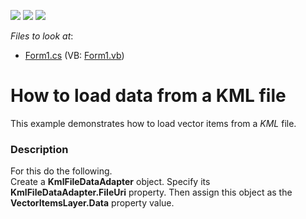 <!-- default badges list -->
![](https://img.shields.io/endpoint?url=https://codecentral.devexpress.com/api/v1/VersionRange/128576570/14.2.3%2B)
[![](https://img.shields.io/badge/Open_in_DevExpress_Support_Center-FF7200?style=flat-square&logo=DevExpress&logoColor=white)](https://supportcenter.devexpress.com/ticket/details/T140303)
[![](https://img.shields.io/badge/📖_How_to_use_DevExpress_Examples-e9f6fc?style=flat-square)](https://docs.devexpress.com/GeneralInformation/403183)
<!-- default badges end -->
<!-- default file list -->
*Files to look at*:

* [Form1.cs](./CS/WinForms_MapControl_KmlFileDataAdapter/Form1.cs) (VB: [Form1.vb](./VB/WinForms_MapControl_KmlFileDataAdapter/Form1.vb))
<!-- default file list end -->
# How to load data from a KML file


<p>This example demonstrates how to load vector items from a <em>KML </em>file.<em><br /></em></p>


<h3>Description</h3>

For this do the following.<br />Create a <strong>KmlFileDataAdapter</strong> object. Specify its <strong>KmlFileDataAdapter.FileUri</strong> property. Then assign this object as the <strong>VectorItemsLayer.Data</strong> property value.

<br/>


